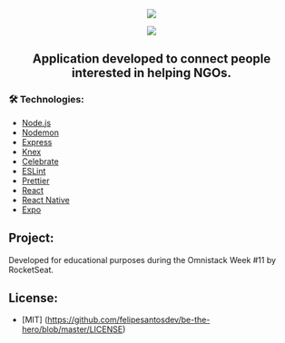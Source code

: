 <p align="center">
  <img src="https://i.ibb.co/YQkchcC/logo-png.png" />
</p>

<p align="center">
  <img src="https://img.shields.io/github/repo-size/felipesantosdev/be-the-hero?style=plastic">

</p>

<h2 align="center">Application developed to connect people interested in helping NGOs.</h2>

### 🛠  Technologies:

- [Node.js](https://nodejs.org/en/)
- [Nodemon](https://nodemon.io/)
- [Express](https://expressjs.com/)
- [Knex](https://http://knexjs.org/)
- [Celebrate](https://www.npmjs.com/package/celebrate)
- [ESLint](https://eslint.org/)
- [Prettier](https://prettier.io/)
- [React](https://reactjs.org/)
- [React Native](https://reactnative.dev/)
- [Expo](https://expo.io/)

## Project:
Developed for educational purposes during the Omnistack Week #11 by RocketSeat.

## License:
- [MIT] (https://github.com/felipesantosdev/be-the-hero/blob/master/LICENSE)
